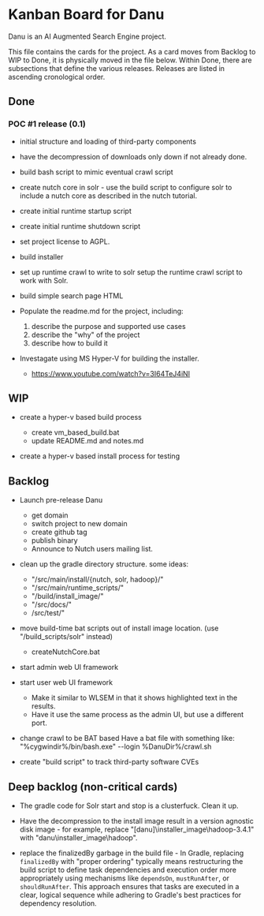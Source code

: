 # Kanban Board for Danu

Danu is an AI Augmented Search Engine project.

This file contains the cards for the project. As a card moves
from Backlog to WIP to Done, it is physically moved in the file below.
Within Done, there are subsections that define the various releases.
Releases are listed in ascending cronological order.

## Done

### POC #1 release (0.1)

* initial structure and loading of third-party components

* have the decompression of downloads only down if not already done.

* build bash script to mimic eventual crawl script

* create nutch core in solr -
  use the build script to configure solr to include a nutch core
  as described in the nutch tutorial.
  
* create initial runtime startup script

* create initial runtime shutdown script

* set project license to AGPL.

* build installer

* set up runtime crawl to write to solr
  setup the runtime crawl script to work with Solr.
  
* build simple search page HTML

* Populate the readme.md for the project, including:
  1. describe the purpose and supported use cases
  2. describe the "why" of the project
  3. describe how to build it
  
* Investagate using MS Hyper-V for building the installer.
  - https://www.youtube.com/watch?v=3I64TeJ4iNI
  
## WIP

* create a hyper-v based build process
  - create vm_based_build.bat
  - update README.md and notes.md

* create a hyper-v based install process for testing



## Backlog

* Launch pre-release Danu
  - get domain
  - switch project to new domain
  - create github tag
  - publish binary
  - Announce to Nutch users mailing list.

* clean up the gradle directory structure. some ideas:
  - "/src/main/install/{nutch, solr, hadoop}/"
  - "/src/main/runtime_scripts/"
  - "/build/install_image/"
  - "/src/docs/"
  - /src/test/"
  
* move build-time bat scripts out of install image location. (use "/build_scripts/solr" instead)
  - createNutchCore.bat

* start admin web UI framework

* start user web UI framework
  - Make it similar to WLSEM in that it shows highlighted text in the results.
  - Have it use the same process as the admin UI, but use a different port.

* change crawl to be BAT based
  Have a bat file with something like:
  "%cygwindir%/bin/bash.exe" --login %DanuDir%/crawl.sh


  
* create "build script" to track third-party software CVEs

## Deep backlog (non-critical cards)

* The gradle code for Solr start and stop is a clusterfuck.  Clean it up.


  
* Have the decompression to the install image result in a version agnostic disk image -
  for example, replace "[danu]\installer_image\hadoop-3.4.1\" with
  "danu\installer_image\hadoop\".
  
* replace the finalizedBy garbage in the build file - 
  In Gradle, replacing `finalizedBy` with "proper ordering" typically means 
  restructuring the build script to define task dependencies and execution 
  order more appropriately using mechanisms like `dependsOn`, `mustRunAfter`, 
  or `shouldRunAfter`. This approach ensures that tasks are executed in a 
  clear, logical sequence while adhering to Gradle's best practices for 
  dependency resolution.